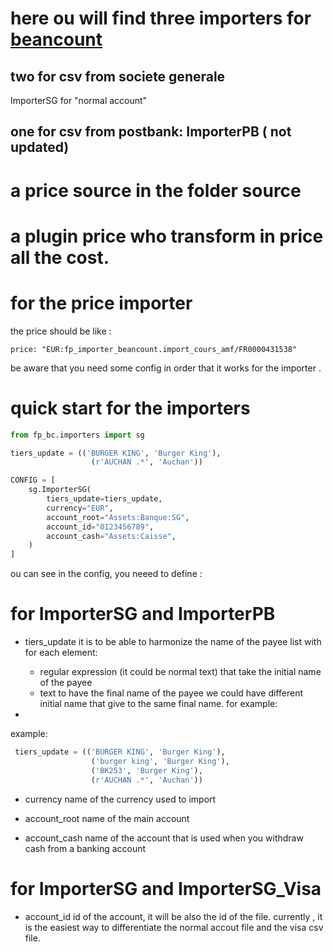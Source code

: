 # here ou will find three importers for [beancount](https://github.com/beancount/beancount)
## two for csv from societe generale
 ImporterSG  for "normal account"
## one for csv from postbank: ImporterPB ( not updated)
# a price source in the folder source
# a plugin price who transform in price all the cost.

# for the price importer
the price should be like :
```
price: "EUR:fp_importer_beancount.import_cours_amf/FR0000431538"
```
be aware that you need some config in order that it works for the importer .

# quick start for the importers

```python
from fp_bc.importers import sg

tiers_update = (('BURGER KING', 'Burger King'),
                  (r'AUCHAN .*', 'Auchan'))

CONFIG = [
    sg.ImporterSG(
        tiers_update=tiers_update,
        currency="EUR",
        account_root="Assets:Banque:SG",
        account_id="0123456789",
        account_cash="Assets:Caisse",
    )
]
```

ou can see in the config, you neeed to define :
# for ImporterSG and ImporterPB
 - tiers_update
  it is to be able to harmonize the name of the payee
 list with for each element:
	 - regular expression (it could be normal text) that take the initial name of the payee
	 - text to have the final name of the payee
  we could have different initial name that give to the same final name.
  for example:

-
 example:
```python
 tiers_update = (('BURGER KING', 'Burger King'),
                  ('burger king', 'Burger King'),
                  ('BK253', 'Burger King'),
                  (r'AUCHAN .*', 'Auchan'))
```

 - currency
  name of the currency used to import

 - account_root
  name of the main account

 - account_cash
  name of the account that is used when you withdraw cash from a banking account
 # for ImporterSG and ImporterSG_Visa
 - account_id
    id of the account, it will be also the id of the file. currently , it is the easiest way to differentiate the normal accout file and the visa csv file.
